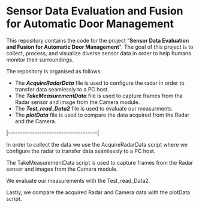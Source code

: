 # Sensor Data Evaluation and Fusion for Automatic Door Management

This repository contains the code for the project "**Sensor Data Evaluation and Fusion for Automatic Door Management**". The goal of this project is to collect, process, and visualize diverse sensor data in order to help humans monitor their surroundings.

The repository is organised as follows:
- The ***AcquireRadarData*** file is used to configure the radar in order to transfer data seamlessly to a PC host.
- The ***TakeMeasurementData*** file is used to capture frames from tha Radar sensor and image from the Camera module.
- The ***Test_read_Data2*** file is used to evaluate our measurments
- The ***plotData*** file is used to compare the data acquired from the Radar and the Camera.

|-------------------------------------|

In order to collect the data we use the AcquireRadarData script where we configure the radar to transfer data seamlessly to a PC host.

The TakeMeasurementData script is used to capture frames from the Radar sensor and images from the Camera module.

We evaluate our measurements with the Test_read_Data2. 

Lastly, we compare the acquired Radar and Camera data with the plotData script.
